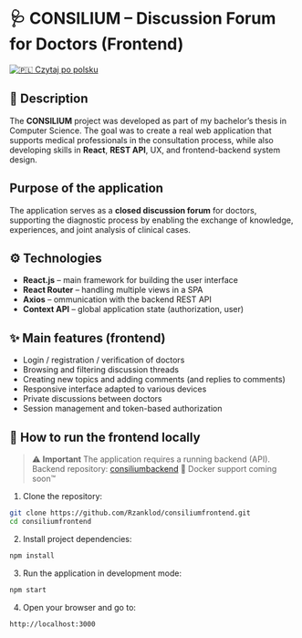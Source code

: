 # 🩺 CONSILIUM – Discussion Forum for Doctors (Frontend)

[![🇵🇱](https://flagcdn.com/w20/pl.png) Czytaj po polsku](README.pl.md)

## 📌 Description

The **CONSILIUM** project was developed as part of my bachelor’s thesis in Computer Science. The goal was to create a real web application that supports medical professionals in the consultation process, while also developing skills in **React**, **REST API**, UX, and frontend-backend system design.

## Purpose of the application

The application serves as a **closed discussion forum** for doctors, supporting the diagnostic process by enabling the exchange of knowledge, experiences, and joint analysis of clinical cases.

## ⚙️ Technologies

- **React.js** – main framework for building the user interface
- **React Router** – handling multiple views in a SPA
- **Axios** – ommunication with the backend REST API 
- **Context API** – global application state (authorization, user)

## ✨ Main features (frontend)

- Login / registration / verification of doctors
- Browsing and filtering discussion threads
- Creating new topics and adding comments (and replies to comments)
- Responsive interface adapted to various devices
- Private discussions between doctors
- Session management and token-based authorization

## 🚀 How to run the frontend locally

> ⚠️ **Important**
> The application requires a running backend (API). Backend repository: [consiliumbackend](https://github.com/Rzanklod/consiliumbackend)
> 🐳 Docker support coming soon™

1. Clone the repository:

```bash
git clone https://github.com/Rzanklod/consiliumfrontend.git
cd consiliumfrontend
```

2. Install project dependencies:

```bash
npm install
```

3. Run the application in development mode:

```bash
npm start
```

4. Open your browser and go to:

```bash
http://localhost:3000
```